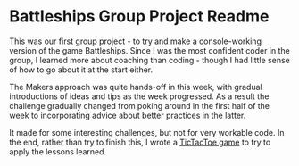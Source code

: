 Battleships Group Project Readme
================================

This was our first group project - to try and make a console-working version of the game Battleships. Since I was the most confident coder in the group, I learned more about coaching than coding - though I had little sense of how to go about it at the start either.

The Makers approach was quite hands-off in this week, with gradual introductions of ideas and tips as the week progressed. As a result the challenge gradually changed from poking around in the first half of the week to incorporating advice about better practices in the latter. 

It made for some interesting challenges, but not for very workable code. In the end, rather than try to finish this, I wrote a [TicTacToe game](https://github.com/Arepo/tictactoe) to try to apply the lessons learned.

